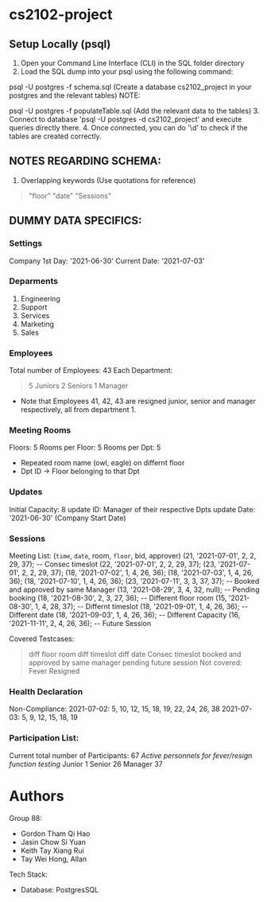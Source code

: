 # cs2102-project

## Setup Locally (psql)

1. Open your Command Line Interface (CLI) in the SQL folder directory 
2. Load the SQL dump into your psql using the following command:

psql -U postgres -f schema.sql (Create a database cs2102_project in your postgres and the relevant tables)
NOTE: 

psql -U postgres -f populateTable.sql (Add the relevant data to the tables) 
3. Connect to database 'psql -U postgres -d cs2102_project' and execute queries directly there. 
4. Once connected, you can do '\d' to check if the tables are created correctly. 

## NOTES REGARDING SCHEMA:
1. Overlapping keywords (Use quotations for reference)
> "floor"
> "date"
> "Sessions"

## DUMMY DATA SPECIFICS:

### Settings
Company 1st Day: '2021-06-30'
Current Date: '2021-07-03'

### Deparments
1. Engineering
2. Support
3. Services
4. Marketing
5. Sales

### Employees
Total number of Employees: 43
Each Department: 
> 5 Juniors
> 2 Seniors
> 1 Manager
* Note that Employees 41, 42, 43 are resigned junior, senior and manager respectively, all from department 1. 

### Meeting Rooms
Floors: 5
Rooms per Floor: 5
Rooms per Dpt: 5
* Repeated room name (owl, eagle) on differnt floor
* Dpt ID -> Floor belonging to that Dpt

### Updates
Initial Capacity: 8
update ID: Manager of their respective Dpts
update Date: '2021-06-30' (Company Start Date)

### Sessions
Meeting List:
(`time`, `date`, room, `floor`, bid, approver)
(21, '2021-07-01', 2, 2, 29, 37); -- Consec timeslot
(22, '2021-07-01', 2, 2, 29, 37);
(23, '2021-07-01', 2, 2, 29, 37);
(18, '2021-07-02', 1, 4, 26, 36);
(18, '2021-07-03', 1, 4, 26, 36);
(18, '2021-07-10', 1, 4, 26, 36); 
(23, '2021-07-11', 3, 3, 37, 37); -- Booked and approved by same Manager
(13, '2021-08-29', 3, 4, 32, null); -- Pending booking
(18, '2021-08-30', 2, 3, 27, 36); -- Different floor room
(15, '2021-08-30', 1, 4, 28, 37); -- Differnt timeslot
(18, '2021-09-01', 1, 4, 26, 36); -- Different date
(18, '2021-09-03', 1, 4, 26, 36); -- Different Capacity
(16, '2021-11-11', 2, 4, 26, 36); -- Future Session

Covered Testcases:
> diff floor room
> diff timeslot
> diff date
> Consec timeslot
> booked and approved by same manager
> pending
> future session
Not covered:
> Fever
> Resigned

### Health Declaration
Non-Compliance:
2021-07-02: 5, 10, 12, 15, 18, 19, 22, 24, 26, 38
2021-07-03: 5, 9, 12, 15, 18, 19

### Participation List:
Current total number of Participants: 67
*Active personnels for fever/resign function testing*
Junior 1 
Senior 26 
Manager 37

# Authors
Group 88:

- Gordon Tham Qi Hao
- Jasin Chow Si Yuan
- Keith Tay Xiang Rui
- Tay Wei Hong, Allan

Tech Stack:

- Database: PostgresSQL